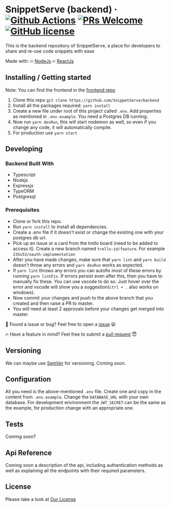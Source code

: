 # SnippetServe (backend) &middot; [![Github Actions](https://github.com/SnippetServe/backend/workflows/Deploy%20To%20Heroku/badge.svg)](https://github.com/SnippetServe/backend/actions) [![PRs Welcome](https://img.shields.io/badge/PRs-welcome-brightgreen.svg?style=flat-square)](http://makeapullrequest.com) [![GitHub license](https://img.shields.io/badge/license-MIT-blue.svg?style=flat-square)](https://github.com/SnippetServe/backend/blob/master/LICENSE)

This is the backend repository of SnippetServe, a place for developers to share and re-use code snippets with ease

Made with:
🔥 [NodeJs]()
🔥 [ReactJs]()

## Installing / Getting started

Note: You can find the frontend in the [frontend repo](https://github.com/SnippetServe/frontend.git)

1. Clone this repo `git clone https://github.com/SnippetServe/backend`
2. Install all the packages required: `yarn install`
3. Create a new file under root of this project called `.env`. Add properties as mentioned in `.env.example`. You need a Postgres DB running.
4. Now run `yarn devRun`, this will start nodemon as well, so even if you change any code, it will automatically compile.
5. For production use `yarn start`

## Developing

### Backend Built With

- Typescript
- Nodejs
- Expressjs
- TypeORM
- Postgresql

### Prerequisites

- Clone or fork this repo.
- Run `yarn install` to install all dependencies.
- Create a .env file if it doesn't exist or change the existing one with your postgres db url.
- Pick up an issue or a card from the trello board (need to be added to access it). Create a new branch named `trello-id/feature`. For example `235x53/oauth-implementation`
- After you have made changes, make sure that `yarn lint` and `yarn build` doesn't throw any errors and `yarn devRun` works as expected.
- If `yarn lint` throws any errors you can autofix most of these errors by running `yarn lintFix`. If errors persist even after this, then you have to manually fix these. You can use vscode to do so. Just hover over the error and vscode will show you a suggestion(`ctrl + .` also works on windows).
- Now commit your changes and push to the above branch that you created and then raise a PR to master.
- You will need at least 2 approvals before your changes get merged into master.

🐛 Found a issue or bug? Feel free to open a [issue]() 😃

🔥 Have a feature in mind? Feel free to submit a [pull request]() 😇

## Versioning

We can maybe use [SemVer](http://semver.org/) for versioning. Coming soon.

## Configuration

All you need is the above-mentioned `.env` file. Create one and copy in the content from `.env.example`. Change the `DATABASE_URL` with your own database.
For development environment the `JWT_SECRET` can be the same as the example, for production change with an appropriate one.

## Tests

Coming soon?

## Api Reference

Coming soon a description of the api, including authentication methods as well as explaining all the endpoints with their required parameters.

## License

Please take a look at [Our License](LICENSE)
